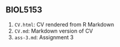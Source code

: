 ## BIOL5153

1. `CV.html`: CV rendered from R Markdown
2. `CV.md`: Markdown version of CV
3. `ass-3.md`: Assignment 3
